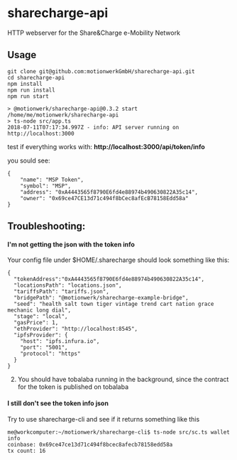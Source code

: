 # sharecharge-api
HTTP webserver for the Share&amp;Charge e-Mobility Network

## Usage

~~~~
git clone git@github.com:motionwerkGmbH/sharecharge-api.git
cd sharecharge-api
npm install
npm run install
npm run start

> @motionwerk/sharecharge-api@0.3.2 start /home/me/motionwerk/sharecharge-api
> ts-node src/app.ts
2018-07-11T07:17:34.997Z - info: API server running on http://localhost:3000

~~~~

test if everything works with: <strong>http://localhost:3000/api/token/info</strong>

you sould see:

~~~~
{
    "name": "MSP Token",
    "symbol": "MSP",
    "address": "0xA4443565f8790E6fd4e88974b490630822A35c14",
    "owner": "0x69ce47CE13d71c494f8bCec8afEcB78158Edd58a"
}
~~~~


## Troubleshooting:

#### I'm not getting the json with the token info

Your config file under $HOME/.sharecharge should look something like this:

~~~~
{
  "tokenAddress":"0xA4443565f8790E6fd4e88974b490630822A35c14",
  "locationsPath": "locations.json",
  "tariffsPath": "tariffs.json",
  "bridgePath": "@motionwerk/sharecharge-example-bridge",
  "seed": "health salt town tiger vintage trend cart nation grace mechanic long dial",
  "stage": "local",
  "gasPrice": 1,
  "ethProvider": "http://localhost:8545",
  "ipfsProvider": {
    "host": "ipfs.infura.io",
    "port": "5001",
    "protocol": "https"
  }
}
~~~~

2) You should have tobalaba running in the background, since the contract for the token is published on tobalaba

#### I still don't see the token info json

Try to use sharecharge-cli and see if it returns something like this

~~~~
me@workcomputer:~/motionwerk/sharecharge-cli$ ts-node src/sc.ts wallet info
coinbase: 0x69ce47ce13d71c494f8bcec8afecb78158edd58a
tx count: 16
~~~~

